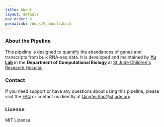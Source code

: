 ```yaml
---
title: About
layout: default
nav_order: 6
permalink: /docs/5_about/about
---
```


### About the Pipeline

This pipeline is designed to quantify the abandances of genes and transcripts from bulk RNA-seq data. It is developed and maintained by **[Yu Lab](https://www.stjude.org/research/labs/yu-lab.html)** in the **Department of Computational Biology** at [St Jude Children's Research Hospital](https://www.stjude.org/).



### Contact
If you need support or have any questions about using this pipeline, please visit the [FAQ](https://jyyulab.github.io/bulkRNAseq_quantification_pipeline/docs/4_FAQ/FAQ) or contact us directly at Qingfei.Pan@stjude.org.



### License
MIT License
